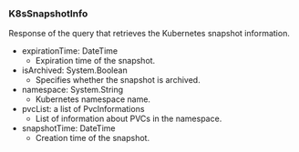 ### K8sSnapshotInfo
Response of the query that retrieves the Kubernetes snapshot information.

- expirationTime: DateTime
  - Expiration time of the snapshot.
- isArchived: System.Boolean
  - Specifies whether the snapshot is archived.
- namespace: System.String
  - Kubernetes namespace name.
- pvcList: a list of PvcInformations
  - List of information about PVCs in the namespace.
- snapshotTime: DateTime
  - Creation time of the snapshot.
